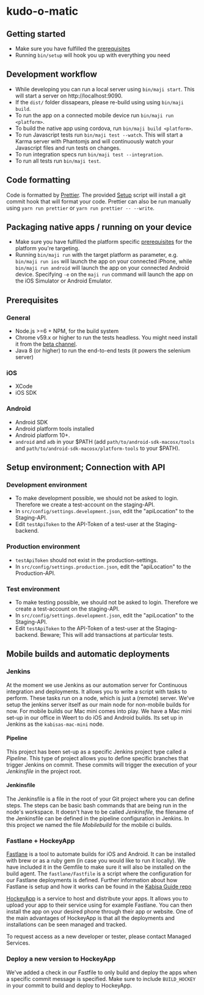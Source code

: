 # kudo-o-matic

## Getting started

* Make sure you have fulfilled the [prerequisites](#prerequisites)
* Running `bin/setup` will hook you up with everything you need

## Development workflow

* While developing you can run a local server using `bin/maji start`. This will start a server on http://localhost:9090.
* If the `dist/` folder dissapears, please re-build using using `bin/maji build`.
* To run the app on a connected mobile device run `bin/maji run <platform>`.
* To build the native app using cordova, run `bin/maji build <platform>`.
* To run Javascript tests run `bin/maji test --watch`. This will start a Karma server with Phantomjs and will continuously watch your Javascript files and run tests on changes.
* To run integration specs run `bin/maji test --integration`.
* To run all tests run `bin/maji test`.

## Code formatting

Code is formatted by [Prettier](https://github.com/prettier/prettier).
The provided [Setup](#setup) script will install a git commit hook that will format your code.
Prettier can also be run manually using `yarn run prettier` or `yarn run prettier -- --write`.


## Packaging native apps / running on your device

* Make sure you have fulfilled the platform specific [prerequisites](#prerequisites) for the platform you're targeting.
* Running `bin/maji run` with the target platform as parameter, e.g. `bin/maji run ios` will launch the app on your connected iPhone, while `bin/maji run android` will launch the app on your connected Android device. Specifying `-e` on the `maji run` command will launch the app on the iOS Simulator or Android Emulator.

## Prerequisites

### General

* Node.js >=6 + NPM, for the build system
* Chrome v59.x or higher to run the tests headless. You might need install it from the [beta channel](https://www.google.com/chrome/browser/beta.html).
* Java 8 (or higher) to run the end-to-end tests (it powers the selenium server)

### iOS

* XCode
* iOS SDK

### Android

* Android SDK
* Android platform tools installed
* Android platform 10+.
* `android` and `adb` in your $PATH (add `path/to/android-sdk-macosx/tools` and `path/to/android-sdk-macosx/platform-tools` to your $PATH).

## Setup environment; Connection with API

### Development environment
* To make development possible, we should not be asked to login. Therefore we create a test-account on the staging-API.
* In `src/config/settings.development.json`, edit the "apiLocation" to the Staging-API.
* Edit `testApiToken` to the API-Token of a test-user at the Staging-backend.

### Production environment
* `testApiToken` should not exist in the production-settings.
* In `src/config/settings.production.json`, edit the "apiLocation" to the Production-API.

### Test environment
* To make testing possible, we should not be asked to login. Therefore we create a test-account on the staging-API.
* In `src/config/settings.development.json`, edit the "apiLocation" to the Staging-API.
* Edit `testApiToken` to the API-Token of a test-user at the Staging-backend. Beware; This will add transactions at particular tests.

## Mobile builds and automatic deployments

### Jenkins
At the moment we use Jenkins as our automation server for Continuous integration and deployments. It allows you to write a script with tasks to perform. These tasks run on a node, which is just a (remote) server. We've setup the jenkins server itself as our main node for non-mobile builds for now. 
For mobile builds our Mac mini comes into play. We have a Mac mini set-up in our office in Weert to do iOS and Android builds. Its set up in Jenkins as the `kabisas-mac-mini` node. 

#### Pipeline
This project has been set-up as a specific Jenkins project type called a _Pipeline_. This type of project allows you to define specific branches that trigger Jenkins on commit.
These commits will trigger the execution of your _Jenkinsfile_ in the project root.

#### Jenkinsfile
The Jenkinsfile is a file in the root of your Git project where you can define steps. The steps can be basic bash commands that are being run in the node's workspace.
It doesn't have to be called _Jenkinsfile_, the filename of the Jenkinsfile can be defined in the pipeline configuration in Jenkins.
In this project we named the file _Mobilebuild_ for the mobile ci builds. 

### Fastlane + HockeyApp
[Fastlane](https://github.com/fastlane/fastlane) is a tool to automate builds for iOS and Android. It can be installed with brew or as a ruby gem (in case you would like to run it locally).
We have included it in the Gemfile to make sure it will also be installed on the build agent. The `fastlane/Fastfile` is a script where the configuration for our Fastlane deployments is defined.
Further information about how Fastlane is setup and how it works can be found in the [Kabisa Guide repo](https://github.com/kabisa/kabisa-guide)

[HockeyApp](https://hockeyapp.net/) is a service to host and distribute your apps. It allows you to upload your app to their service using for example Fastlane. You can then install the app on your desired phone through their app or website. One of the main advantages of HockeyApp is that all the deployments and installations can be seen managed and tracked.

To request access as a new developer or tester, please contact Managed Services.

### Deploy a new version to HockeyApp
We've added a check in our Fastfile to only build and deploy the apps when a specific commit message is specified.
Make sure to include `BUILD_HOCKEY` in your commit to build and deploy to HockeyApp.
